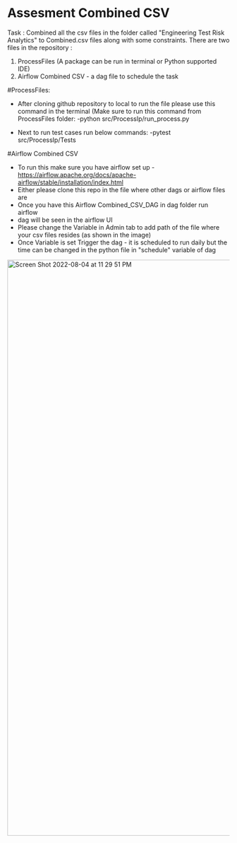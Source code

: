 # Assesment Combined CSV
Task : Combined all the csv files in the folder called "Engineering Test Risk Analytics" to Combined.csv files along with some constraints. There are two files in the repository :
1.	ProcessFiles (A package can be run in terminal or Python supported IDE)
2.	Airflow Combined CSV - a dag file to schedule the task

#ProcessFiles:

* After cloning github repository to local to run the file please use this command in the terminal (Make sure to run this command from ProcessFiles folder:
-python src/ProcessIp/run_process.py

* Next to run test cases run below commands:
-pytest src/ProcessIp/Tests


#Airflow Combined CSV

* To run this make sure you have airflow set up - https://airflow.apache.org/docs/apache-airflow/stable/installation/index.html
* Either please clone this repo in the file where other dags or airflow files are
* Once you have this Airflow Combined_CSV_DAG in dag folder run airflow
* dag will be seen in the airflow UI
* Please change the Variable in Admin tab to add path of the file where your csv files resides (as shown in the image)
* Once Variable is set Trigger the dag - it is scheduled to run daily but the time can be changed in the python file in "schedule" variable of dag

<img width="1304" alt="Screen Shot 2022-08-04 at 11 29 51 PM" src="https://user-images.githubusercontent.com/42661704/182995575-319f351d-8024-4082-bc6e-8e3f3c0b51fa.png">
